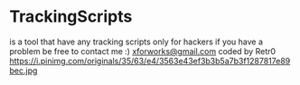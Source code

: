 # TrackingScripts
is a tool that have any tracking scripts 
only for hackers
if you have a problem be free to contact me :)
xforworks@gmail.com
coded by Retr0
https://i.pinimg.com/originals/35/63/e4/3563e43ef3b3b5a7b3f1287817e89bec.jpg
